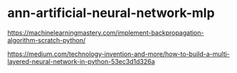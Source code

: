 # ann-artificial-neural-network-mlp

https://machinelearningmastery.com/implement-backpropagation-algorithm-scratch-python/

https://medium.com/technology-invention-and-more/how-to-build-a-multi-layered-neural-network-in-python-53ec3d1d326a